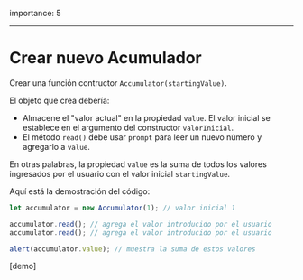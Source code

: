 importance: 5

---

# Crear nuevo Acumulador

Crear una función contructor `Accumulator(startingValue)`.

El objeto que crea debería:

- Almacene el "valor actual" en la propiedad `value`. El valor inicial se establece en el argumento del constructor `valorInicial`.
- El método `read()` debe usar `prompt` para leer un nuevo número y agregarlo a `value`.

En otras palabras, la propiedad `value` es la suma de todos los valores ingresados por el usuario con el valor inicial `startingValue`.

Aquí está la demostración del código:

```js
let accumulator = new Accumulator(1); // valor inicial 1

accumulator.read(); // agrega el valor introducido por el usuario
accumulator.read(); // agrega el valor introducido por el usuario

alert(accumulator.value); // muestra la suma de estos valores
```

[demo]
